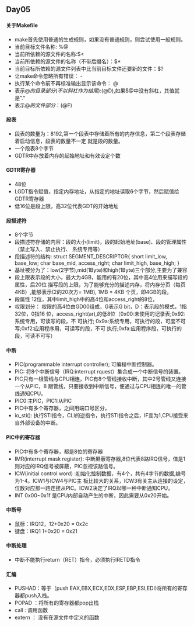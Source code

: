 ## Day05

#### 关于Makefile
- make首先使用普通的生成规则，如果没有普通规则，则尝试使用一般规则。
- 当前目标文件名称: %@
- 当前所依赖的源文件的名称:$<
- 当前所依赖的源文件的名称（不带后缀名）：$*
- 当前目标所依赖的源文件列表中比当前目标文件还要新的文件：$?
- 让make命令忽略所有错误： -
- 执行某个命令前不再标准输出显示该命令： @
- 表示$@的目录部分(不以斜杠作为结尾):$(@D),如果$@中没有斜杠，其值就是"."
- 表示$@的文件部分：$(@F)
	
####  段表
- 段表的数量为：8192,第一个段表中存储着所有的内存信息，第二个段表存储着启动信息，段表的数量不一定
就是段的数量。
- 一个段表8个字节
- GDTR中存放着内存的起始地址和有效设定个数

#### GDTR寄存器
- 48位
- LGDT指令赋值，指定内存地址，从指定的地址读取6个字节，然后赋值给GDTR寄存器
- 低16位是段上限，高32位代表GDT的开始地址

#### 段描述符
- 8个字节
- 段描述符存储的内容：段的大小(limit)，段的起始地址(base)、段的管理属性（禁止写入、禁止执行、
系统专用等）
- 段描述符的结构:
		struct SEGMENT_DESCRIPTOR{
			short limit_low, base_low;
			char base_mid,	access_right;
			char limit_high, base_high;
		}
- 基址被分为了：low(2字节),mid(1Byte)和high(1Byte)三个部分,主要为了兼容
- 段上限表示段的大小，最大为4GB，能用的有20位，其中高4位用来描写段的属性，后20位
描写段的上限，为了能够充分的描述内存，将内存分页（每页4KB）,能够表示(2的20次方= 1MB),
1MB * 4KB 个页，即4GB的段。
- 段属性 12位，其中limit_high中的高4位和access_right的8位，
- 权限划分： 权限的高4位由GD00组成，G表示G bit，D：表示段的模式，1指32位，0指16
位，access_right(ar),的低8位（0x00:未使用的记录表;0x92:系统专用，可读写的段，不
可执行; 0x9a:系统专用，可执行的段，可度不可写;0xf2:应用程序用，可读写的段，不可
执行;0xfa:应用程序段，可执行的段，可读不可写）

#### 中断
- PIC(programmable interrupt controller); 可编程中断控制器。
- PIC: 将8个中断信号（IRQ:interrupt rquest）集合成一个中断信号的装置。
- PIC只有一根管线与CPU相连，PIC有8个管线接收中断，其中2号管线又连接一个从PIC，8
跟管线，只要接收到中断信号，便通过与CPU相连的唯一的管线通知CPU。
- PIC0:主PIC，PIC1:从PIC
- PIC中有多个寄存器，之间用端口号区分，
- io_sti(): 执行STI指令，CLI的逆指令，执行STI指令之后，IF变为1,CPU接受来自外部设备的中断。

#### PIC中的寄存器
- PIC中有多个寄存器，都是8位的寄存器
- IMR(interrupt mask register): 中断屏蔽寄存器,8位代表8路IRQ信号，值是1则对应的IRQ信号被屏蔽，PIC忽视该路信号。
- ICW(initial control word) :初始化控制数据，有4个，共有4字节的数据,编号为1-4。ICW1与ICW4与PIC主
板比较大的关系，ICW3有关主从连接的设定，位数对应那一路连接从PIC。ICW2决定了IRQ以哪一种中断通知CPU，
- INT 0x00~0x1f 是CPU内部自动产生的中断，因此需要从0x20开始。

#### 中断号
- 鼠标：IRQ12，12+0x20 = 0x2c
- 键盘：IRQ1		1+0x20 = 0x21

#### 中断处理
- 中断不能执行return（RET）指令，必须执行IRETD指令

#### 汇编
- PUSHAD：等于（push EAX,EBX,ECX,EDX,ESP,EBP,ESI,EDI)将所有的寄存器都push入栈。
- POPAD	：将所有的寄存器都pop出栈
- call :	调用函数
- extern	： 没有在源文件中定义的函数
